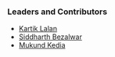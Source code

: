 ### Leaders and Contributors
* [Kartik Lalan](mailto:desktoptop10@gmail.com)
* [Siddharth Bezalwar](mailto:desktoptop10@gmail.com)
* [Mukund Kedia](mailto:mukundkedia3@outlook.com)
